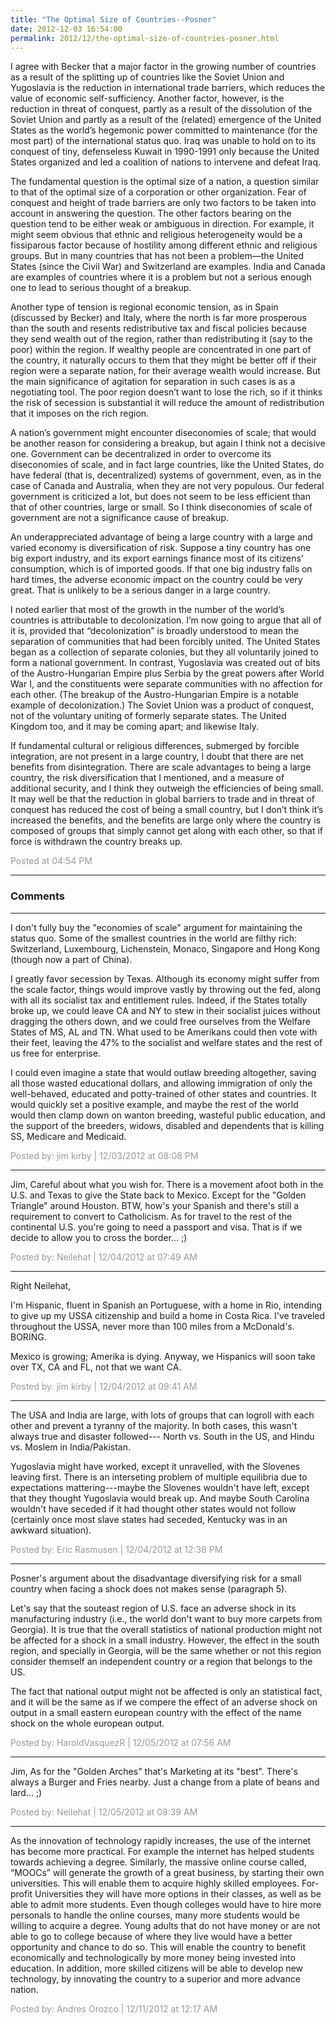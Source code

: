```yaml
---
title: "The Optimal Size of Countries--Posner"
date: 2012-12-03 16:54:00
permalink: 2012/12/the-optimal-size-of-countries-posner.html
---
```

I agree with Becker that a major factor in the growing number of countries as a result of the splitting up of countries like the Soviet Union and Yugoslavia is the reduction in international trade barriers, which reduces the value of economic self-sufficiency. Another factor, however, is the reduction in threat of conquest, partly as a result of the dissolution of the Soviet Union and partly as a result of the (related) emergence of the United States as the world’s hegemonic power committed to maintenance (for the most part) of the international status quo. Iraq was unable to hold on to its conquest of tiny, defenseless Kuwait in 1990-1991 only because the United States organized and led a coalition of nations to intervene and defeat Iraq.

The fundamental question is the optimal size of a nation, a question similar to that of the optimal size of a corporation or other organization. Fear of conquest and height of trade barriers are only two factors to be taken into account in answering the question. The other factors bearing on the question tend to be either weak or ambiguous in direction. For example, it might seem obvious that ethnic and religious heterogeneity would be a fissiparous factor because of hostility among different ethnic and religious groups. But in many countries that has not been a problem—the United States (since the Civil War) and Switzerland are examples. India and Canada are examples of countries where it is a problem but not a serious enough one to lead to serious thought of a breakup.

Another type of tension is regional economic tension, as in Spain (discussed by Becker) and Italy, where the north is far more prosperous than the south and resents redistributive tax and fiscal policies because they send wealth out of the region, rather than redistributing it (say to the poor) within the region. If wealthy people are concentrated in one part of the country, it naturally occurs to them that they might be better off if their region were a separate nation, for their average wealth would increase. But the main significance of agitation for separation in such cases is as a negotiating tool. The poor region doesn’t want to lose the rich, so if it thinks the risk of secession is substantial it will reduce the amount of redistribution that it imposes on the rich region.

A nation’s government might encounter diseconomies of scale; that would be another reason for considering a breakup, but again I think not a decisive one. Government can be decentralized in order to overcome its diseconomies of scale, and in fact large countries, like the United States, do have federal (that is, decentralized) systems of government, even, as in the case of Canada and Australia, when they are not very populous. Our federal government is criticized a lot, but does not seem to be less efficient than that of other countries, large or small. So I think diseconomies of scale of government are not a significance cause of breakup.

An underappreciated advantage of being a large country with a large and varied economy is diversification of risk. Suppose a tiny country has one big export industry, and its export earnings finance most of its citizens’ consumption, which is of imported goods. If that one big industry falls on hard times, the adverse economic impact on the country could be very great. That is unlikely to be a serious danger in a large country.

I noted earlier that most of the growth in the number of the world’s countries is attributable to decolonization. I’m now going to argue that all of it is, provided that “decolonization” is broadly understood to mean the separation of communities that had been forcibly united. The United States began as a collection of separate colonies, but they all voluntarily joined to form a national government. In contrast, Yugoslavia was created out of bits of the Austro-Hungarian Empire plus Serbia by the great powers after World War I, and the constituents were separate communities with no affection for each other. (The breakup of the Austro-Hungarian Empire is a notable example of decolonization.) The Soviet Union was a product of conquest, not of the voluntary uniting of formerly separate states. The United Kingdom too, and it may be coming apart; and likewise Italy.

If fundamental cultural or religious differences, submerged by forcible integration, are not present in a large country, I doubt that there are net benefits from disintegration. There are scale advantages to being a large country, the risk diversification that I mentioned, and a measure of additional security, and I think they outweigh the efficiencies of being small. It may well be that the reduction in global barriers to trade and in threat of conquest has reduced the cost of being a small country, but I don’t think it’s increased the benefits, and the benefits are large only where the country is composed of groups that simply cannot get along with each other, so that if force is withdrawn the country breaks up.

<span style="color:#999">Posted at 04:54 PM</span>

<!-- more -->

---

### Comments

---

I don't fully buy the "economies of scale" argument for maintaining the status quo. Some of the smallest countries in the world are filthy rich: Switzerland, Luxembourg, Lichenstein, Monaco, Singapore and Hong Kong (though now a part of China).

I greatly favor secession by Texas. Although its economy might suffer from the scale factor, things would improve vastly by throwing out the fed, along with all its socialist tax and entitlement rules. Indeed, if the States totally broke up, we could leave CA and NY to stew in their socialist juices without dragging the others down, and we could free ourselves from the Welfare States of MS, AL and TN. What used to be Amerikans could then vote with their feet, leaving the 47% to the socialist and welfare states and the rest of us free for enterprise.

I could even imagine a state that would outlaw breeding altogether, saving all those wasted educational dollars, and allowing immigration of only the well-behaved, educated and potty-trained of other states and countries. It would quickly set a positive example, and maybe the rest of the world would then clamp down on wanton breeding, wasteful public education, and the support of the breeders, widows, disabled and dependents that is killing SS, Medicare and Medicaid.

<span style="color:#999">Posted by: jim kirby | 12/03/2012 at 08:08 PM</span>

---

Jim, Careful about what you wish for. There is a movement afoot both in the U.S. and Texas to give the State back to Mexico. Except for the "Golden Triangle" around Houston. BTW, how's your Spanish and there's still a requirement to convert to Catholicism. As for travel to the rest of the continental U.S. you're going to need a passport and visa. That is if we decide to allow you to cross the border... ;) 

<span style="color:#999">Posted by: Neilehat | 12/04/2012 at 07:49 AM</span>

---

Right Neilehat,

I'm Hispanic, fluent in Spanish an Portuguese, with a home in Rio, intending to give up my USSA citizenship and build a home in Costa Rica. I've traveled throughout the USSA, never more than 100 miles from a McDonald's. BORING.

Mexico is growing; Amerika is dying. Anyway, we Hispanics will soon take over TX, CA and FL, not that we want CA.

<span style="color:#999">Posted by: jim kirby | 12/04/2012 at 09:41 AM</span>

---

  The USA and India are large, with lots of groups that can logroll with each other and prevent a tyranny of the majority. In both cases, this wasn't always true and disaster followed--- North vs. South in the US, and Hindu vs. Moslem in India/Pakistan.

Yugoslavia might have worked, except it unravelled, with the Slovenes leaving first. There is an interseting problem of multiple equilibria due to expectations mattering---maybe the Slovenes wouldn't have left, except that they thought Yugoslavia would break up. And maybe South Carolina wouldn't have seceded if it had thought other states would not follow (certainly once most slave states had seceded, Kentucky was in an awkward situation).   

<span style="color:#999">Posted by: Eric Rasmusen | 12/04/2012 at 12:38 PM</span>

---

Posner's argument about the disadvantage diversifying risk for a small country when facing a shock does not makes sense (paragraph 5). 

Let's say that the souteast region of U.S. face an adverse shock in its manufacturing industry (i.e., the world don't want to buy more carpets from Georgia). It is true that the overall statistics of national production might not be affected for a shock in a small industry. However, the effect in the south region, and specially in Georgia, will be the same whether or not this region consider themself an independent country or a region that belongs to the US.

The fact that national output might not be affected is only an statistical fact, and it will be the same as if we compere the effect of an adverse shock on output in a small eastern european country with the effect of the name shock on the whole european output. 


<span style="color:#999">Posted by: HaroldVasquezR | 12/05/2012 at 07:56 AM</span>

---

Jim, As for the "Golden Arches" that's Marketing at its "best". There's always a Burger and Fries nearby. Just a change from a plate of beans and lard... ;)

<span style="color:#999">Posted by: Neilehat | 12/05/2012 at 08:39 AM</span>

---

As the innovation of technology rapidly increases, the use of the internet has become more practical. For example the internet has helped students towards achieving a degree.  Similarly, the massive online course called, “MOOCs” will generate the growth of a great business, by starting their own universities. This will enable them to acquire highly skilled employees. For-profit Universities they will have more options in their classes, as well as be able to admit more students. Even though colleges would have to hire more personals to handle the online courses, many more students would be willing to acquire a degree. Young adults that do not have money or are not able to go to college because of where they live would have a better opportunity and chance to do so. This will enable the country to benefit economically and technologically by more money being invested into education. In addition, more skilled citizens will be able to develop new technology, by innovating the country to a superior and more advance nation.  


<span style="color:#999">Posted by: Andres Orozco | 12/11/2012 at 12:17 AM</span>